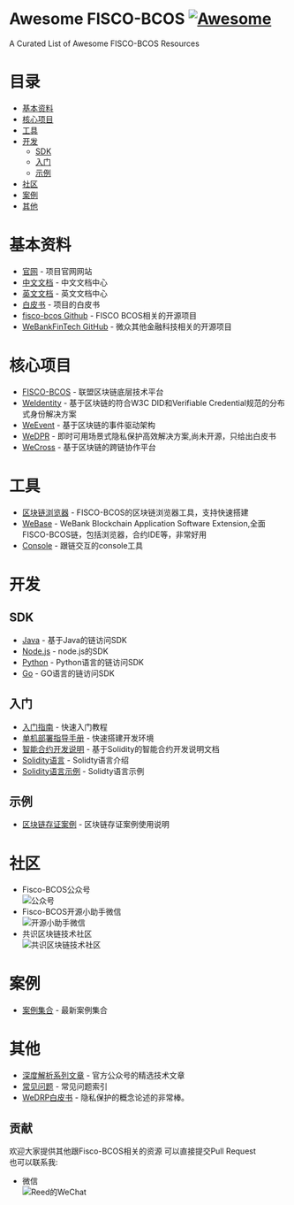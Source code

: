 # Awesome FISCO-BCOS [![Awesome](https://cdn.rawgit.com/sindresorhus/awesome/d7305f38d29fed78fa85652e3a63e154dd8e8829/media/badge.svg)](https://github.com/sindresorhus/awesome)<!-- omit in toc --> 
A Curated List of Awesome FISCO-BCOS Resources

# 目录
- [基本资料](#基本资料)
- [核心项目](#核心项目)
- [工具](#工具)
- [开发](#开发)
    - [SDK](#SDK)
    - [入门](#入门)
    - [示例](#示例)
- [社区](#社区)
- [案例](#案例)
- [其他](#其他)


# 基本资料
* [官网](http://www.fisco-bcos.org/) - 项目官网网站
* [中文文档](https://fisco-bcos-documentation.readthedocs.io/zh_CN/latest/) - 中文文档中心
* [英文文档](https://fisco-bcos-documentation.readthedocs.io/en/latest/) - 英文文档中心
* [白皮书](https://github.com/FISCO-BCOS/whitepaper) - 项目的白皮书
* [fisco-bcos Github](https://github.com/FISCO-BCOS) - FISCO BCOS相关的开源项目
* [WeBankFinTech GitHub](https://github.com/WeBankFinTech) - 微众其他金融科技相关的开源项目

# 核心项目
* [FISCO-BCOS](https://github.com/FISCO-BCOS/FISCO-BCOS) - 联盟区块链底层技术平台
* [WeIdentity](https://github.com/WeBankFinTech/WeIdentity) - 基于区块链的符合W3C DID和Verifiable Credential规范的分布式身份解决方案
* [WeEvent](https://github.com/WeBankFinTech/WeEvent) - 基于区块链的事件驱动架构 
* [WeDPR](https://fintech.webank.com/wedpr) - 即时可用场景式隐私保护高效解决方案,尚未开源，只给出白皮书
* [WeCross](https://github.com/WeBankFinTech/WeCross) - 基于区块链的跨链协作平台

# 工具
* [区块链浏览器](https://github.com/FISCO-BCOS/fisco-bcos-browser) - FISCO-BCOS的区块链浏览器工具，支持快速搭建
* [WeBase](https://github.com/WeBankFinTech/WeBASE) - WeBank Blockchain Application Software Extension,全面FISCO-BCOS链，包括浏览器，合约IDE等，非常好用
* [Console](https://github.com/FISCO-BCOS/console) - 跟链交互的console工具

# 开发
## SDK
* [Java](https://github.com/FISCO-BCOS/web3sdk) - 基于Java的链访问SDK
* [Node.js](https://github.com/FISCO-BCOS/nodejs-sdk) - node.js的SDK
* [Python](https://github.com/FISCO-BCOS/python-sdk) - Python语言的链访问SDK
* [Go](https://github.com/FISCO-BCOS/go-sdk/tree/dev) - GO语言的链访问SDK

## 入门
* [入门指南](https://fisco-bcos-documentation.readthedocs.io/zh_CN/latest/docs/tutorial/index.html) - 快速入门教程
* [单机部署指导手册](https://fisco-bcos-documentation.readthedocs.io/zh_CN/latest/docs/installation.html) - 快速搭建开发环境
* [智能合约开发说明](https://fisco-bcos-documentation.readthedocs.io/zh_CN/latest/docs/manual/smart_contract.html) - 基于Solidity的智能合约开发说明文档
* [Solidity语言](https://solidity.readthedocs.io/en/latest/) - Solidty语言介绍
* [Solidity语言示例](https://solidity.readthedocs.io/en/v0.4.25/solidity-by-example.html) - Solidty语言示例

## 示例
* [区块链存证案例](https://github.com/FISCO-BCOS/evidenceSample) - 区块链存证案例使用说明


# 社区
* Fisco-BCOS公众号  
![公众号](https://github.com/ConsensusDev/awsome-FISCO-BCOS/blob/master/files/OfficialAccountsQR.jpg)
* Fisco-BCOS开源小助手微信  
![开源小助手微信](https://github.com/ConsensusDev/awsome-FISCO-BCOS/blob/master/files/WeChatQR.jpg)
* 共识区块链技术社区  
![共识区块链技术社区](https://github.com/ConsensusDev/awsome-FISCO-BCOS/blob/master/files/ConsensusDev.jpg)

# 案例
* [案例集合](https://github.com/ConsensusDev/awsome-FISCO-BCOS/blob/master/files/FISCO+BCOS案例精编-2019年8月更新.pdf) - 最新案例集合

# 其他
* [深度解析系列文章](http://mp.weixin.qq.com/mp/homepage?__biz=MzU5NTg0MjA4MA==&hid=9&sn=7edf9a62a2f45494671c91f0608db903&scene=18#wechat_redirect) - 官方公众号的精选技术文章
* [常见问题](https://fisco-bcos-documentation.readthedocs.io/zh_CN/latest/docs/faq.html) - 常见问题索引
* [WeDRP白皮书](/files/微众银行区块链WeDPR隐私保护白皮书.pdf) - 隐私保护的概念论述的非常棒。


## 贡献<!-- omit in toc --> 
欢迎大家提供其他跟Fisco-BCOS相关的资源
可以直接提交Pull Request  
也可以联系我:
* 微信  
![Reed的WeChat](https://github.com/ConsensusDev/awsome-FISCO-BCOS/blob/master/files/reed.jpg)
